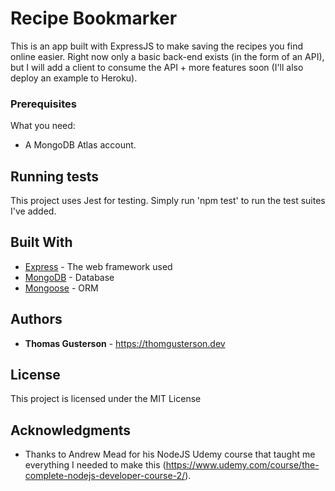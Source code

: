 # Recipe Bookmarker

This is an app built with ExpressJS to make saving the recipes you find online easier. Right now only a basic back-end exists (in the form of an API), but I will add a client to consume the API + more features soon (I'll also deploy an example to Heroku).

### Prerequisites

What you need:

* A MongoDB Atlas account.

## Running tests

This project uses Jest for testing. Simply run 'npm test' to run the test suites I've added.

## Built With

* [Express](http://expressjs.com/) - The web framework used
* [MongoDB](https://www.mongodb.com/) - Database
* [Mongoose](https://mongoosejs.com/) - ORM

## Authors

* **Thomas Gusterson** - https://thomgusterson.dev

## License

This project is licensed under the MIT License

## Acknowledgments

* Thanks to Andrew Mead for his NodeJS Udemy course that taught me everything I needed to make this (https://www.udemy.com/course/the-complete-nodejs-developer-course-2/).
